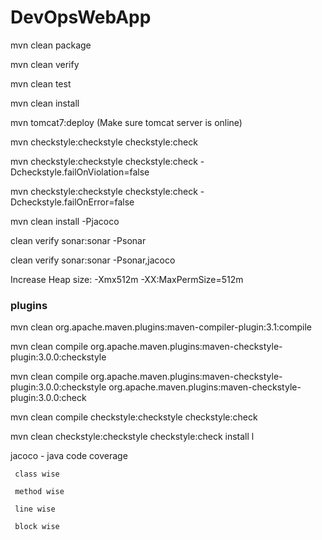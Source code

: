 # DevOpsWebApp

mvn clean package

mvn clean verify

mvn clean test

mvn clean install

mvn tomcat7:deploy (Make sure tomcat server is online)

mvn checkstyle:checkstyle checkstyle:check

mvn checkstyle:checkstyle checkstyle:check -Dcheckstyle.failOnViolation=false

mvn checkstyle:checkstyle checkstyle:check -Dcheckstyle.failOnError=false

mvn clean install -Pjacoco

clean verify sonar:sonar -Psonar

clean verify sonar:sonar -Psonar,jacoco


Increase Heap size: -Xmx512m -XX:MaxPermSize=512m

### plugins

 mvn clean org.apache.maven.plugins:maven-compiler-plugin:3.1:compile

 mvn clean compile org.apache.maven.plugins:maven-checkstyle-plugin:3.0.0:checkstyle
 
 mvn clean compile org.apache.maven.plugins:maven-checkstyle-plugin:3.0.0:checkstyle org.apache.maven.plugins:maven-checkstyle-plugin:3.0.0:check
 
 mvn clean compile checkstyle:checkstyle checkstyle:check
 
 mvn clean checkstyle:checkstyle checkstyle:check install l
 
 jacoco - java code coverage
 
	 class wise
	 
	 method wise
	 
	 line wise
	 
	 block wise
